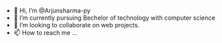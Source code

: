 - 👋 Hi, I’m @Arjunsharma-py
- 🌱 I’m currently pursuing Bechelor of technology with computer science
- 💞️ I’m looking to collaborate on web projects.
- 📫 How to reach me ...

<!---
Arjunsharma-py/Arjunsharma-py is a ✨ special ✨ repository because its `README.md` (this file) appears on your GitHub profile.
You can click the Preview link to take a look at your changes.
--->
